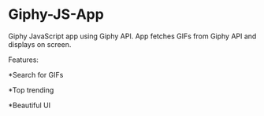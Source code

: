 # Giphy-JS-App
Giphy JavaScript app using Giphy API. App fetches GIFs from Giphy API and displays on screen.

Features: 

*Search for GIFs

*Top trending

*Beautiful UI
